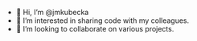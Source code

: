 - 👋 Hi, I’m @jmkubecka
- 👀 I’m interested in sharing code with my colleagues.
- 💞️ I’m looking to collaborate on various projects.

<!---
jmkubecka/jmkubecka is a ✨ special ✨ repository because its `README.md` (this file) appears on your GitHub profile.
You can click the Preview link to take a look at your changes.
--->
